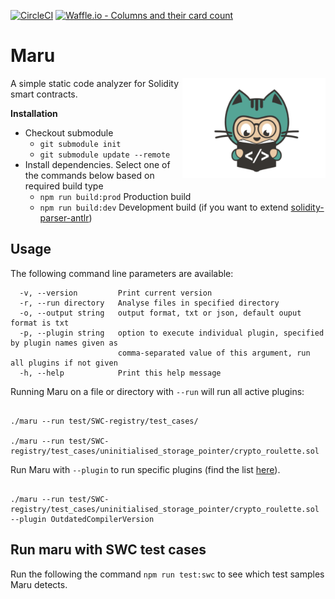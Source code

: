 [![CircleCI](https://circleci.com/gh/thec00n/maru/tree/master.svg?style=svg&circle-token=842b09eb6f78f1b2c42b18e3e7d354d2264de3ae)](https://circleci.com/gh/thec00n/maru/tree/master)
[![Waffle.io - Columns and their card count](https://badge.waffle.io/b9e80431029c41302ed88254bb7b9633.svg?columns=all)](https://waffle.io/thec00n/maru)

# Maru 

<img height="160px" Hspace="0" Vspace="0" align="right" src="static/maru.png"/> 

A simple static code analyzer for Solidity smart contracts. 


**Installation**

* Checkout submodule
  - `git submodule init`
  - `git submodule update --remote`
* Install dependencies. Select one of the commands below based on required build type
  - `npm run build:prod` Production build
  - `npm run build:dev` Development build (if you want to extend [solidity-parser-antlr](https://github.com/thec00n/solidity-parser-antlr)) 
    
## Usage

The following command line parameters are available:

```console
  -v, --version         Print current version                                                         
  -r, --run directory   Analyse files in specified directory                                          
  -o, --output string   output format, txt or json, default ouput format is txt                       
  -p, --plugin string   option to execute individual plugin, specified by plugin names given as       
                        comma-separated value of this argument, run all plugins if not given          
  -h, --help            Print this help message  
```

Running Maru on a file or directory with `--run` will run all active plugins:

```console

./maru --run test/SWC-registry/test_cases/

./maru --run test/SWC-registry/test_cases/uninitialised_storage_pointer/crypto_roulette.sol 

```

Run Maru with `--plugin` to run specific plugins (find the list [here](https://github.com/thec00n/maru/blob/master/config/config.json)). 

```console

./maru --run test/SWC-registry/test_cases/uninitialised_storage_pointer/crypto_roulette.sol --plugin OutdatedCompilerVersion

```

## Run maru with SWC test cases 

Run the following the command `npm run test:swc` to see which test samples Maru detects. 
